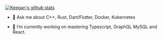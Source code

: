 [![Keegan's github stats](https://github-readme-stats.vercel.app/api?username=alexlekrow&show_icons=true&theme=radical&hide=stars,issues,contribs)](https://github.com/alexlekrow/alexlekrow)

<!-- [![Most Used Languages on Github](https://github-readme-stats.vercel.app/api/top-langs/?username=alexlekrow&theme=radical&layout=compact)](https://github.com/alexlekrow/alexlekrow) -->

- 💬 Ask me about C++, Rust, Dart/Flutter, Docker, Kubernetes

- 🌱 I’m currently working on mastering Typescript, GraphQL MySQL and React.

<!--
**alexlekrow/alexlekrow** is a ✨ _special_ ✨ repository because its `README.md` (this file) appears on your GitHub profile.

Here are some ideas to get you started:

- 🔭 I’m currently working on ...
- 🌱 I’m currently learning ...
- 👯 I’m looking to collaborate on ...
- 🤔 I’m looking for help with ...
- 💬 Ask me about ...
- 📫 How to reach me: ...
- 😄 Pronouns: ...
- ⚡ Fun fact: ...
-->
